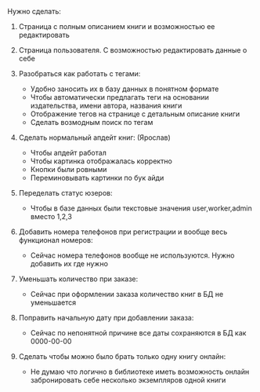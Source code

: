 Нужно сделать:
1. Страница с полным описанием книги и возможностью ее редактировать
2. Страница пользователя. С возможностью редактировать данные о себе

3. Разобраться как работать с тегами:
    - Удобно заносить их в базу данных в понятном формате
    - Чтобы автоматически предлагать теги на основании издательства, имени автора, названия книги
    - Отображение тегов на странице с детальным описание книги
    - Сделать возмодным поиск по тегам

4. Сделать нормальный апдейт книг: (Ярослав)
    - Чтобы апдейт работал
    - Чтобы картинка отображалась корректно
    - Кнопки были ровными
    - Переминовывать картинки по бук айди 

5. Переделать статус юзеров:
    - Чтобы в базе данных были текстовые значения user,worker,admin вместо 1,2,3

6. Добавить номера телефонов при регистрации и вообще весь функционал номеров:
    - Сейчас номера телефонов вообще не используются. Нужно добавить их где нужно

7. Уменьшать количество при заказе:
    - Сейчас при оформлении заказа количество книг в БД не уменьшается

8. Поправить начальную дату при добавлении заказа:
    - Сейчас по непонятной причине все даты сохраняются в БД как 0000-00-00

9. Сделать чтобы можно было брать только одну книгу онлайн:
    - Не думаю что логично в библиотеке иметь возможность онлайн забронировать себе несколько экземпляров одной книги